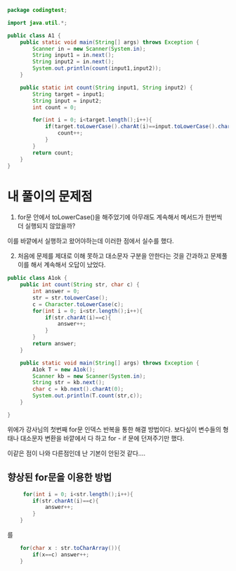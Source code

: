 ```java
package codingtest;

import java.util.*;

public class A1 {
    public static void main(String[] args) throws Exception {
        Scanner in = new Scanner(System.in);
        String input1 = in.next();
        String input2 = in.next();
        System.out.println(count(input1,input2));
    }

    public static int count(String input1, String input2) {
        String target = input1;
        String input = input2;
        int count = 0;

        for(int i = 0; i<target.length();i++){
            if(target.toLowerCase().charAt(i)==input.toLowerCase().charAt(0)){
                count++;
            }
        }
        return count;
    }
}

```

# 내 풀이의 문제점

1. for문 안에서 toLowerCase()을 해주었기에
   아무래도 계속해서 메서드가 한번씩 더 실행되지 않았을까?

이를 바깥에서 실행하고 왔어야하는데 이러한 점에서 실수를 했다.

2. 처음에 문제를 제대로 이해 못하고 대소문자 구분을 안한다는 것을 간과하고 문제풀이를 해서 계속해서 오답이 났었다.

```java
public class A1ok {
    public int count(String str, char c) {
        int answer = 0;
        str = str.toLowerCase();
        c = Character.toLowerCase(c);
        for(int i = 0; i<str.length();i++){
            if(str.charAt(i)==c){
                answer++;
            }
        }
        return answer;
    }

    public static void main(String[] args) throws Exception {
        A1ok T = new A1ok();
        Scanner kb = new Scanner(System.in);
        String str = kb.next();
        char c = kb.next().charAt(0);
        System.out.println(T.count(str,c));
    }

}
```

위에가 강사님의 첫번째 for문 인덱스 반복을 통한 해결 방법이다.
보다싶이 변수들의 형태나 대소문자 변환을 바깥에서 다 하고 for - if 문에 던져주기만 했다.

이같은 점이 나와 다른점인데 난 기본이 안된것 같다....

## 향상된 for문을 이용한 방법

```java
     for(int i = 0; i<str.length();i++){
        if(str.charAt(i)==c){
            answer++;
        }
    }
```
를
```java
    for(char x : str.toCharArray()){
        if(x==c) answer++;
    }
```